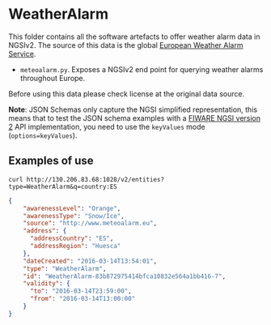 # WeatherAlarm

This folder contains all the software artefacts to offer weather alarm data in NGSIv2.
The source of this data is the global [European Weather Alarm Service](http://meteoalarm.eu).

* `meteoalarm.py`. Exposes a NGSIv2 end point for querying weather alarms throughout Europe.

Before using this data please check license at the original data source. 

**Note**: JSON Schemas only capture the NGSI simplified representation, this means that to test the JSON schema examples with
a [FIWARE NGSI version 2](http://fiware.github.io/specifications/ngsiv2/stable) API implementation, you need to use the `keyValues`
mode (`options=keyValues`).

## Examples of use

```
curl http://130.206.83.68:1028/v2/entities?type=WeatherAlarm&q=country:ES
```

```json
{
    "awarenessLevel": "Orange",
    "awarenessType": "Snow/Ice",
    "source": "http://www.meteoalarm.eu",
    "address": {
      "addressCountry": "ES",
      "addressRegion": "Huesca"
    },
    "dateCreated": "2016-03-14T13:54:01",
    "type": "WeatherAlarm",
    "id": "WeatherAlarm-83b872975414bfca10832e564a1bb416-7",
    "validity": {
      "to": "2016-03-14T23:59:00",
      "from": "2016-03-14T13:00:00"
    }
}
```